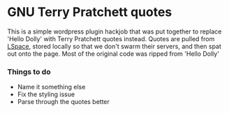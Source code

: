 # GNU Terry Pratchett quotes

This is a simple wordpress plugin hackjob that was put together to replace 'Hello Dolly' with Terry Pratchett quotes instead.
Quotes are pulled from [LSpace](http://www.lspace.org/books/pqf/), stored locally so that we don't swarm their servers, and then spat out onto the page.
Most of the original code was ripped from 'Hello Dolly'
### Things to do
* Name it something else
* Fix the styling issue
* Parse through the quotes better